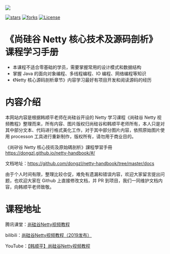 ![](https://dongzl.github.io/netty-handbook/_media/netty_logo_450px.svg)

[![stars](https://badgen.net/github/stars/dongzl/netty-handbook?icon=github&color=4ab8a1)](https://github.com/dongzl/netty-handbook) 
[![forks](https://badgen.net/github/forks/dongzl/netty-handbook?icon=github&color=4ab8a1)](https://github.com/dongzl/netty-handbook)
[![License](https://img.shields.io/badge/license-Apache%202-4EB1BA.svg)](https://www.apache.org/licenses/LICENSE-2.0.html)

# 《尚硅谷 Netty 核心技术及源码剖析》课程学习手册

- 本课程不适合零基础的学员，需要掌握常用的设计模式和数据结构
- 掌握 Java 的面向对象编程、多线程编程、IO 编程、网络编程等知识
- 《Netty 核心源码剖析章节》内容学习最好有项目开发和阅读源码的经历

# 内容介绍

本网站内容是根据韩顺平老师在尚硅谷开设的 Netty 学习课程《尚硅谷 Netty 视频教程》整理而来，所有内容、图片版权归尚硅谷和韩顺平老师所有，本人只是对其中部分文本、代码进行格式美化工作，对于其中部分图片内容，依照原始图片使用 processon 工具进行重新制作，版权所有，请勿用于商业目的。

《尚矽谷 Netty 核心技術及原始碼剖析》課程學習手冊 https://dongzl.github.io/netty-handbook/#/

文档地址：https://github.com/dongzl/netty-handbook/tree/master/docs

由于个人时间有限，整理比较仓促，难免有遗漏和错误内容，欢迎大家留言提出问题，也欢迎大家在 Github 上直接修改文档，并 PR 到项目，我们一同维护文档内容，向韩顺平老师致敬。

# 课程地址

腾讯课堂：[尚硅谷Netty视频教程](https://ke.qq.com/course/463900)

bilibili：[尚硅谷Netty视频教程（2019发布）](https://www.bilibili.com/video/av76227904/)

YouTube：[【韩顺平】尚硅谷Netty视频教程](https://www.youtube.com/playlist?list=PLmOn9nNkQxJH02M10mFnBW0yPRnLmRSMo)
